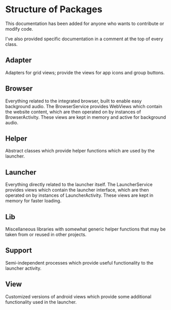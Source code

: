 # Structure of Packages
This documentation has been added for anyone who wants to contribute or modify code.

I've also provided specific documentation in a comment at the top of every class.

## Adapter
Adapters for grid views; provide the views for app icons and group buttons.

## Browser
Everything related to the integrated browser, built to enable easy background audio.
The BrowserService provides WebViews which contain the website content, which are then operated on
by instances of BrowserActivity. These views are kept in memory and active for background audio.

## Helper
Abstract classes which provide helper functions which are used by the launcher.

## Launcher
Everything directly related to the launcher itself.
The LauncherService provides views which contain the launcher interface, which are then operated on
by instances of LauncherActivity. These views are kept in memory for faster loading.

## Lib
Miscellaneous libraries with somewhat generic helper functions that may be taken from or reused in
other projects.

## Support
Semi-independent processes which provide useful functionality to the launcher activity.

## View
Customized versions of android views which provide some additional functionality used in the launcher.